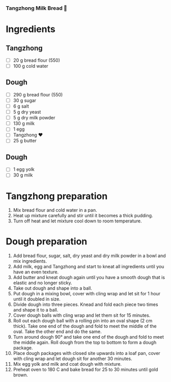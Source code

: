 ### Tangzhong Milk Bread 🍞
# Ingredients
## Tangzhong
- [ ] 20 g bread flour (550)
- [ ] 100 g cold water
## Dough
- [ ] 290 g bread flour (550)
- [ ] 30 g sugar
- [ ] 6 g salt
- [ ] 5 g dry yeast
- [ ] 5 g dry milk powder
- [ ] 130 g milk
- [ ] 1 egg
- [ ] Tangzhong ❤️
- [ ] 25 g butter
## Dough
- [ ] 1 egg yolk
- [ ] 30 g milk
# Tangzhong preparation
1. Mix bread flour and cold water in a pan.
2. Heat up mixture carefully and stir until it becomes a thick pudding.
3. Turn off heat and let mixture cool down to room temperature.

# Dough preparation
1. Add bread flour, sugar, salt, dry yeast and dry milk powder in a bowl and mix ingredients.
2. Add milk, egg and Tangzhong and start to kneat all ingredients until you have an even texture.
3. Add butter and kneat dough again until you have a smooth dough that is elastic and no longer sticky.
4. Take out dough and shape into a ball.
5. Put dough in a mixing bowl, cover with cling wrap and let sit for 1 hour until it doubled in size.
6. Divide dough into three pieces. Knead and fold each piece two times and shape it to a ball.
7. Cover dough balls with cling wrap and let them sit for 15 minutes.
8. Roll out each dough ball with a rolling pin into an oval shape (2 cm thick). Take one end of the dough and fold to meet the middle of the oval. Take the other end and do the same. 
9. Turn around dough 90° and take one end of the dough and fold to meet the middle again. Roll dough from the top to bottom to form a dough package.
10. Place dough packages with closed site upwards into a loaf pan, cover with cling wrap and let dough sit for another 30 minutes.
11. Mix egg yolk and milk and coat dough with mixture.
12. Preheat oven to 180 C and bake bread for 25 to 30 minutes until gold brown.